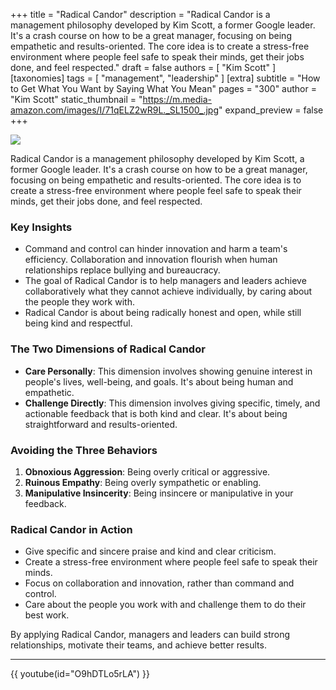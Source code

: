 +++
title = "Radical Candor"
description = "Radical Candor is a management philosophy developed by Kim Scott, a former Google leader. It's a crash course on how to be a great manager, focusing on being empathetic and results-oriented. The core idea is to create a stress-free environment where people feel safe to speak their minds, get their jobs done, and feel respected."
draft = false
authors = [ "Kim Scott" ]
[taxonomies]
tags = [ "management", "leadership" ] 
[extra]
subtitle = "How to Get What You Want by Saying What You Mean"
pages = "300"
author = "Kim Scott"
static_thumbnail = "https://m.media-amazon.com/images/I/71qELZ2wR9L._SL1500_.jpg"
expand_preview = false
+++

<img border="0" src="https://m.media-amazon.com/images/I/71qELZ2wR9L._SL1500_.jpg" >

<!-- more -->

Radical Candor is a management philosophy developed by Kim Scott, a former Google leader. It's a crash course on how to be a great manager, focusing on being empathetic and results-oriented. The core idea is to create a stress-free environment where people feel safe to speak their minds, get their jobs done, and feel respected.

### Key Insights

- Command and control can hinder innovation and harm a team's efficiency. Collaboration and innovation flourish when human relationships replace bullying and bureaucracy.
- The goal of Radical Candor is to help managers and leaders achieve collaboratively what they cannot achieve individually, by caring about the people they work with.
- Radical Candor is about being radically honest and open, while still being kind and respectful.

### The Two Dimensions of Radical Candor

- **Care Personally**: This dimension involves showing genuine interest in people's lives, well-being, and goals. It's about being human and empathetic.
- **Challenge Directly**: This dimension involves giving specific, timely, and actionable feedback that is both kind and clear. It's about being straightforward and results-oriented.

### Avoiding the Three Behaviors

1. **Obnoxious Aggression**: Being overly critical or aggressive.
2. **Ruinous Empathy**: Being overly sympathetic or enabling.
3. **Manipulative Insincerity**: Being insincere or manipulative in your feedback.


### Radical Candor in Action

- Give specific and sincere praise and kind and clear criticism.
- Create a stress-free environment where people feel safe to speak their minds.
- Focus on collaboration and innovation, rather than command and control.
- Care about the people you work with and challenge them to do their best work.

By applying Radical Candor, managers and leaders can build strong relationships, motivate their teams, and achieve better results.

---

{{ youtube(id="O9hDTLo5rLA") }}
